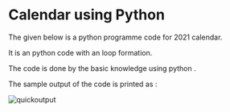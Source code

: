 # Calendar using Python
The given below is a python programme code for 2021 calendar.

It is an python code with an loop formation.

The code is done by the basic knowledge using python .


The sample output of the code is printed as : 



![quickoutput](https://user-images.githubusercontent.com/82573421/120020805-db363900-c007-11eb-8293-2328aff20e81.png)

